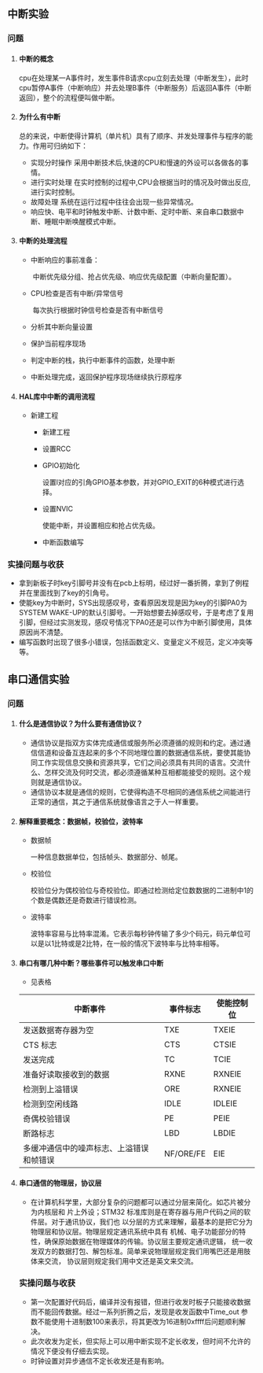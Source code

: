 ## 中断实验

### 问题

1. #### 中断的概念

   cpu在处理某一A事件时，发生事件B请求cpu立刻去处理（中断发生），此时cpu暂停A事件（中断响应）并去处理B事件（中断服务）后返回A事件（中断返回），整个的流程便叫做中断。

2. #### 为什么有中断

   总的来说，中断使得计算机（单片机）具有了顺序、并发处理事件与程序的能力。作用可归纳如下：

   * 实现分时操作 采用中断技术后,快速的CPU和慢速的外设可以各做各的事情。
   * 进行实时处理 在实时控制的过程中,CPU会根据当时的情况及时做出反应,进行实时控制。
   * 故障处理 系统在运行过程中往往会出现一些异常情况。
   * 响应快、电平和时钟触发中断、计数中断、定时中断、来自串口数据中断、睡眠中断唤醒模式中断。

   

3. #### 中断的处理流程

   * 中断响应的事前准备：

   　　中断优先级分组、抢占优先级、响应优先级配置（中断向量配置）。

   * CPU检查是否有中断/异常信号

    　　每次执行根据时钟信号检查是否有中断信号

   * 分析其中断向量设置

   * 保护当前程序现场

   * 判定中断的栈，执行中断事件的函数，处理中断

   * 中断处理完成，返回保护程序现场继续执行原程序

     

4. #### HAL库中中断的调用流程

   * 新建工程

     * 新建工程

     * 设置RCC

     * GPIO初始化

       设置l对应的引角GPIO基本参数，并对GPIO_EXIT的6种模式进行选择。

     * 设置NVIC

       使能中断，并设置相应和抢占优先级。 

     * 中断函数编写
     
       

###   实操问题与收获

* 拿到新板子时key引脚号并没有在pcb上标明，经过好一番折腾，拿到了例程并在里面找到了key的引角号。
* 使能key为中断时，SYS出现感叹号，查看原因发现是因为key的引脚PA0为SYSTEM WAKE-UP的默认引脚号。一开始想要去掉感叹号，于是考虑了复用引脚，但经过实测发现，感叹号情况下PA0还是可以作为中断引脚使用，具体原因尚不清楚。
* 编写函数时出现了很多小错误，包括函数定义、变量定义不规范，定义冲突等等。

## 串口通信实验

### 问题

1. #### 什么是通信协议？为什么要有通信协议？

   * 通信协议是指双方实体完成通信或服务所必须遵循的规则和约定。通过通信信道和设备互连起来的多个不同地理位置的数据通信系统，要使其能协同工作实现信息交换和资源共享，它们之间必须具有共同的语言。交流什么、怎样交流及何时交流，都必须遵循某种互相都能接受的规则。这个规则就是通信协议。
   * 通信协议本就是通信的规则，它使得构造不尽相同的通信系统之间能进行正常的通信，其之于通信系统就像语言之于人一样重要。

2. #### 解释重要概念：数据帧，校验位，波特率

   * 数据帧

     一种信息数据单位，包括帧头、数据部分、帧尾。

   * 校验位

     校验位分为偶校验位与奇校验位。即通过检测给定位数数据的二进制中1的个数是偶数还是奇数进行错误检测。

   * 波特率

     波特率容易与比特率混淆。它表示每秒钟传输了多少个码元，码元单位可以是以1比特或是2比特，在一般的情况下波特率与比特率相等。

     

3. #### 串口有哪几种中断？哪些事件可以触发串口中断

   * 见表格

   | 中断事件                                 | 事件标志  | 使能控制位 |
   | ---------------------------------------- | --------- | ---------- |
   | 发送数据寄存器为空                       | TXE       | TXEIE      |
   | CTS 标志                                 | CTS       | CTSIE      |
   | 发送完成                                 | TC        | TCIE       |
   | 准备好读取接收到的数据                   | RXNE      | RXNEIE     |
   | 检测到上溢错误                           | ORE       | RXNEIE     |
   | 检测到空闲线路                           | IDLE      | IDLEIE     |
   | 奇偶校验错误                             | PE        | PEIE       |
   | 断路标志                                 | LBD       | LBDIE      |
   | 多缓冲通信中的噪声标志、上溢错误和帧错误 | NF/ORE/FE | EIE        |

   

4. #### 串口通信的物理层，协议层

   * 在计算机科学里，大部分复杂的问题都可以通过分层来简化。如芯片被分为内核层和 片上外设；STM32 标准库则是在寄存器与用户代码之间的软件层。对于通讯协议，我们也 以分层的方式来理解，最基本的是把它分为物理层和协议层。物理层规定通讯系统中具有 机械、电子功能部分的特性，确保原始数据在物理媒体的传输。协议层主要规定通讯逻辑， 统一收发双方的数据打包、解包标准。简单来说物理层规定我们用嘴巴还是用肢体来交流， 协议层则规定我们用中文还是英文来交流。

   ### 实操问题与收获

   * 第一次配置好代码后，编译并没有报错，但进行收发时板子只能接收数据而不能回传数据。经过一系列折腾之后，发现是收发函数中Time_out 参数不能使用十进制数100来表示，将其更改为16进制0xffff后问题顺利解决。
   * 此次收发为定长，但实际上可以用中断实现不定长收发，但时间不允许的情况下便没有仔细去实现。
   * 时钟设置对异步通信不定长收发还是有影响。
